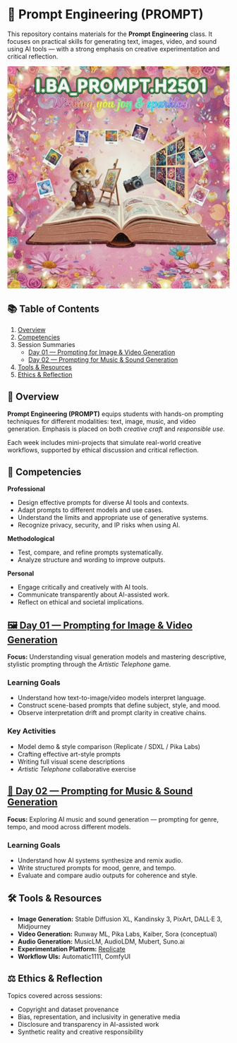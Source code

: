 # 📘 Prompt Engineering (PROMPT)

This repository contains materials for the **Prompt Engineering** class. It focuses on practical skills for generating text, images, video, and sound using AI tools — with a strong emphasis on creative experimentation and critical reflection.

![image](./assets/landing.jpg)

## 📚 Table of Contents

1. [Overview](#-overview)
2. [Competencies](#-competencies)
3. Session Summaries
   - [Day 01 — Prompting for Image & Video Generation](#️-day-01--prompting-for-image--video-generation)
   - [Day 02 — Prompting for Music & Sound Generation](#-day-02--prompting-for-music--sound-generation)
4. [Tools & Resources](#️-tools--resources)
5. [Ethics & Reflection](#️-ethics--reflection)

## 🧭 Overview

**Prompt Engineering (PROMPT)** equips students with hands-on prompting techniques for different modalities: text, image, music, and video generation. Emphasis is placed on both _creative craft_ and _responsible use_.

Each week includes mini-projects that simulate real-world creative workflows, supported by ethical discussion and critical reflection.

## 🧩 Competencies

**Professional**

- Design effective prompts for diverse AI tools and contexts.
- Adapt prompts to different models and use cases.
- Understand the limits and appropriate use of generative systems.
- Recognize privacy, security, and IP risks when using AI.

**Methodological**

- Test, compare, and refine prompts systematically.
- Analyze structure and wording to improve outputs.

**Personal**

- Engage critically and creatively with AI tools.
- Communicate transparently about AI-assisted work.
- Reflect on ethical and societal implications.

## [🖼️ Day 01 — Prompting for Image & Video Generation](./day01.md)

**Focus:** Understanding visual generation models and mastering descriptive, stylistic prompting through the _Artistic Telephone_ game.

### Learning Goals

- Understand how text-to-image/video models interpret language.
- Construct scene-based prompts that define subject, style, and mood.
- Observe interpretation drift and prompt clarity in creative chains.

### Key Activities

- Model demo & style comparison (Replicate / SDXL / Pika Labs)
- Crafting effective art-style prompts
- Writing full visual scene descriptions
- _Artistic Telephone_ collaborative exercise

## [🎵 Day 02 — Prompting for Music & Sound Generation](./day02.md)

**Focus:** Exploring AI music and sound generation — prompting for genre, tempo, and mood across different models.

### Learning Goals

- Understand how AI systems synthesize and remix audio.
- Write structured prompts for mood, genre, and tempo.
- Evaluate and compare audio outputs for coherence and style.

## 🛠️ Tools & Resources

- **Image Generation:** Stable Diffusion XL, Kandinsky 3, PixArt, DALL·E 3, Midjourney
- **Video Generation:** Runway ML, Pika Labs, Kaiber, Sora (conceptual)
- **Audio Generation:** MusicLM, AudioLDM, Mubert, Suno.ai
- **Experimentation Platform:** [Replicate](https://replicate.com)
- **Workflow UIs:** Automatic1111, ComfyUI

## ⚖️ Ethics & Reflection

Topics covered across sessions:

- Copyright and dataset provenance
- Bias, representation, and inclusivity in generative media
- Disclosure and transparency in AI-assisted work
- Synthetic reality and creative responsibility
